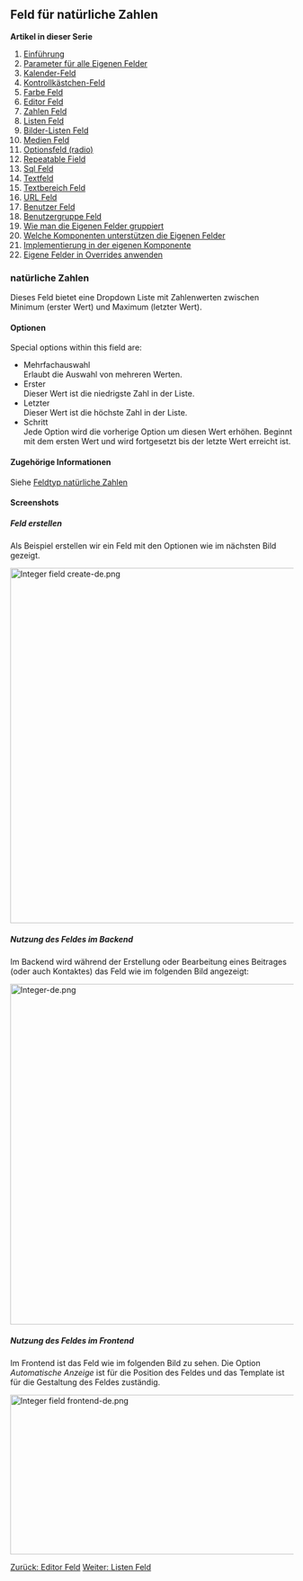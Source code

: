 <!-- Filename: J3.x:Adding_custom_fields/Integer_Field / Display title: Feld für natürliche Zahlen -->

<span id="section-portal-heading"></span>

## Feld für natürliche Zahlen

**Artikel in dieser Serie**

1.  [Einführung](https://docs.joomla.org/J3.x:Adding_custom_fields "Special:MyLanguage/J3.x:Adding custom fields")
2.  [Parameter für alle Eigenen
    Felder](https://docs.joomla.org/J3.x:Adding_custom_fields/Parameters_for_all_Custom_Fields "Special:MyLanguage/J3.x:Adding custom fields/Parameters for all Custom Fields")
3.  [Kalender-Feld](https://docs.joomla.org/J3.x:Adding_custom_fields/Calendar_Field "Special:MyLanguage/J3.x:Adding custom fields/Calendar Field")
4.  [Kontrollkästchen-Feld](https://docs.joomla.org/J3.x:Adding_custom_fields/Checkboxes_Field "Special:MyLanguage/J3.x:Adding custom fields/Checkboxes Field")
5.  [Farbe
    Feld](https://docs.joomla.org/J3.x:Adding_custom_fields/Color_Field "Special:MyLanguage/J3.x:Adding custom fields/Color Field")
6.  [Editor
    Feld](https://docs.joomla.org/J3.x:Adding_custom_fields/Editor_Field "Special:MyLanguage/J3.x:Adding custom fields/Editor Field")
7.  [Zahlen
    Feld](https://docs.joomla.org/J3.x:Adding_custom_fields/Integer_Field "Special:MyLanguage/J3.x:Adding custom fields/Integer Field")
8.  [Listen
    Feld](https://docs.joomla.org/J3.x:Adding_custom_fields/List_Field "Special:MyLanguage/J3.x:Adding custom fields/List Field")
9.  [Bilder-Listen
    Feld](https://docs.joomla.org/J3.x:Adding_custom_fields/ListOfImages_Field "Special:MyLanguage/J3.x:Adding custom fields/ListOfImages Field")
10. [Medien
    Feld](https://docs.joomla.org/J3.x:Adding_custom_fields/Media_Field "Special:MyLanguage/J3.x:Adding custom fields/Media Field")
11. [Optionsfeld
    (radio)](https://docs.joomla.org/J3.x:Adding_custom_fields/Radio_Field "Special:MyLanguage/J3.x:Adding custom fields/Radio Field")
12. [Repeatable
    Field](https://docs.joomla.org/J3.x:Adding_custom_fields/Repeatable_Field "Special:MyLanguage/J3.x:Adding custom fields/Repeatable Field")
13. [Sql
    Feld](https://docs.joomla.org/J3.x:Adding_custom_fieldshttps://docs.joomla.org/J3.x:Adding%20custom%20fields/Sql%20Field)
14. [Textfeld](https://docs.joomla.org/J3.x:Adding_custom_fields/Text_Field "Special:MyLanguage/J3.x:Adding custom fields/Text Field")
15. [Textbereich
    Feld](https://docs.joomla.org/J3.x:Adding_custom_fields/Textarea_Field "Special:MyLanguage/J3.x:Adding custom fields/Textarea Field")
16. [URL
    Feld](https://docs.joomla.org/J3.x:Adding_custom_fields/Url_Field "Special:MyLanguage/J3.x:Adding custom fields/Url Field")
17. [Benutzer
    Feld](https://docs.joomla.org/J3.x:Adding_custom_fields/User_Field "Special:MyLanguage/J3.x:Adding custom fields/User Field")
18. [Benutzergruppe
    Feld](https://docs.joomla.org/J3.x:Adding_custom_fields/Usergroup_Field "Special:MyLanguage/J3.x:Adding custom fields/Usergroup Field")
19. [Wie man die Eigenen Felder
    gruppiert](https://docs.joomla.org/J3.x:Adding_custom_fields/How%CC%9E_can_you_group_custom_fields "Special:MyLanguage/J3.x:Adding custom fields/How̞ can you group custom fields")
20. [Welche Komponenten unterstützen die Eigenen
    Felder](https://docs.joomla.org/J3.x:Adding_custom_fields/What_components_are_supporting_custom_fields "Special:MyLanguage/J3.x:Adding custom fields/What components are supporting custom fields")
21. [Implementierung in der eigenen
    Komponente](https://docs.joomla.org/J3.x:Adding_custom_fields/Implement_into_your_component "Special:MyLanguage/J3.x:Adding custom fields/Implement into your component")
22. [Eigene Felder in Overrides
    anwenden](https://docs.joomla.org/J3.x:Adding_custom_fields/Overrides "Special:MyLanguage/J3.x:Adding custom fields/Overrides")

### natürliche Zahlen

Dieses Feld bietet eine Dropdown Liste mit Zahlenwerten zwischen Minimum
(erster Wert) und Maximum (letzter Wert).

#### Optionen

Special options within this field are:

- Mehrfachauswahl  
  Erlaubt die Auswahl von mehreren Werten.
- Erster  
  Dieser Wert ist die niedrigste Zahl in der Liste.
- Letzter  
  Dieser Wert ist die höchste Zahl in der Liste.
- Schritt  
  Jede Option wird die vorherige Option um diesen Wert erhöhen. Beginnt
  mit dem ersten Wert und wird fortgesetzt bis der letzte Wert erreicht
  ist.

#### Zugehörige Informationen

Siehe [Feldtyp natürliche
Zahlen](https://docs.joomla.org/Integer_form_field_type "Special:MyLanguage/Integer form field type")

#### Screenshots

##### Feld erstellen

Als Beispiel erstellen wir ein Feld mit den Optionen wie im nächsten
Bild gezeigt.

<img
src="https://docs.joomla.org/images/e/e2/Integer_field_create-de.png"
decoding="async" data-file-width="800" data-file-height="632"
width="800" height="632" alt="Integer field create-de.png" />

##### Nutzung des Feldes im Backend

Im Backend wird während der Erstellung oder Bearbeitung eines Beitrages
(oder auch Kontaktes) das Feld wie im folgenden Bild angezeigt:

<img src="https://docs.joomla.org/images/2/2a/Integer-de.png"
decoding="async" data-file-width="800" data-file-height="606"
width="800" height="606" alt="Integer-de.png" />

##### Nutzung des Feldes im Frontend

Im Frontend ist das Feld wie im folgenden Bild zu sehen. Die Option
*Automatische Anzeige* ist für die Position des Feldes und das Template
ist für die Gestaltung des Feldes zuständig.

<img
src="https://docs.joomla.org/images/8/86/Integer_field_frontend-de.png"
decoding="async" data-file-width="800" data-file-height="284"
width="800" height="284" alt="Integer field frontend-de.png" />

<a href="https://docs.joomla.org/J3.x:Adding_custom_fields/Editor_Field"
id="content-button" class="button expand success">Zurück: Editor
Feld</a>
<a href="https://docs.joomla.org/J3.x:Adding_custom_fields/List_Field"
id="content-button" class="button expand">Weiter: Listen Feld</a>
